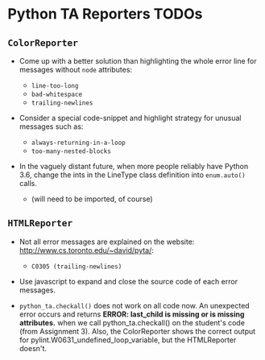# Python TA Reporters TODOs

## `ColorReporter`

* Come up with a better solution than highlighting the whole error line for messages without `node` attributes:

    * `line-too-long`
    * `bad-whitespace`
    * `trailing-newlines`

* Consider a special code-snippet and highlight strategy for unusual messages such as:

    * `always-returning-in-a-loop`
    * `too-many-nested-blocks`

* In the vaguely distant future, when more people reliably have Python 3.6,
  change the ints in the LineType class definition into `enum.auto()` calls.
    * (will need to be imported, of course)

## `HTMLReporter`

* Not all error messages are explained on the website: http://www.cs.toronto.edu/~david/pyta/:

    * `C0305 (trailing-newlines)`

* Use javascript to expand and close the source code of each error messages.

* `python_ta.checkall()` does not work on all code now. An unexpected error occurs and returns **ERROR: last_child is missing or is missing attributes.** when we call python_ta.checkall() on the student's code (from Assignment 3). Also, the ColorReporter shows the correct output for pylint.W0631_undefined_loop_variable, but the HTMLReporter doesn't.
